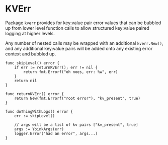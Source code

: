 # KVErr

Package `kverr` provides for key:value pair error values that can be bubbled up from lower level function calls to allow structured key:value paired logging at higher levels.

Any number of nested calls may be wrapped with an additional `kverr.New()`, and any additional key:value pairs will be added onto any existing error context and bubbled up.

```
func skipLevel() error {
	if err := returnKVErr(); err != nil {
		return fmt.Errorf("oh noes, err: %w", err)
	}
	return nil
}

func returnKVErr() error {
	return New(fmt.Errorf("root error"), "kv_present", true)
}

func doThingWithLogs() error {
    err := skipLevel()

    // args will be a list of kv pairs ["kv_present", true]
    args := YoinkArgs(err) 
    logger.Error("had an error", args...)
}


```